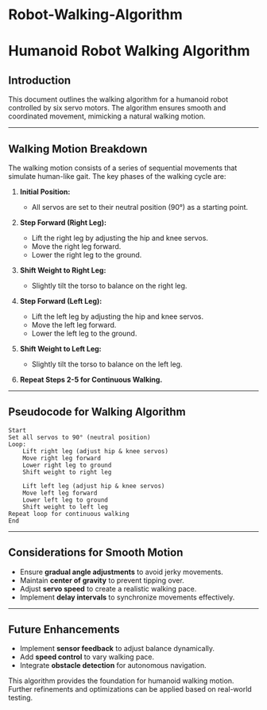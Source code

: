 # Robot-Walking-Algorithm
# Humanoid Robot Walking Algorithm

## Introduction
This document outlines the walking algorithm for a humanoid robot controlled by six servo motors. The algorithm ensures smooth and coordinated movement, mimicking a natural walking motion.

---

## Walking Motion Breakdown
The walking motion consists of a series of sequential movements that simulate human-like gait. The key phases of the walking cycle are:

1. **Initial Position:**
   - All servos are set to their neutral position (90°) as a starting point.

2. **Step Forward (Right Leg):**
   - Lift the right leg by adjusting the hip and knee servos.
   - Move the right leg forward.
   - Lower the right leg to the ground.

3. **Shift Weight to Right Leg:**
   - Slightly tilt the torso to balance on the right leg.

4. **Step Forward (Left Leg):**
   - Lift the left leg by adjusting the hip and knee servos.
   - Move the left leg forward.
   - Lower the left leg to the ground.

5. **Shift Weight to Left Leg:**
   - Slightly tilt the torso to balance on the left leg.

6. **Repeat Steps 2-5 for Continuous Walking.**

---

## Pseudocode for Walking Algorithm
```plaintext
Start
Set all servos to 90° (neutral position)
Loop:
    Lift right leg (adjust hip & knee servos)
    Move right leg forward
    Lower right leg to ground
    Shift weight to right leg
    
    Lift left leg (adjust hip & knee servos)
    Move left leg forward
    Lower left leg to ground
    Shift weight to left leg
Repeat loop for continuous walking
End
```

---

## Considerations for Smooth Motion
- Ensure **gradual angle adjustments** to avoid jerky movements.
- Maintain **center of gravity** to prevent tipping over.
- Adjust **servo speed** to create a realistic walking pace.
- Implement **delay intervals** to synchronize movements effectively.

---

## Future Enhancements
- Implement **sensor feedback** to adjust balance dynamically.
- Add **speed control** to vary walking pace.
- Integrate **obstacle detection** for autonomous navigation.

This algorithm provides the foundation for humanoid walking motion. Further refinements and optimizations can be applied based on real-world testing.

